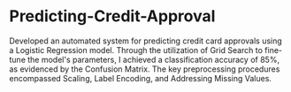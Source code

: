 # Predicting-Credit-Approval
Developed an automated system for predicting credit card approvals using a Logistic Regression model. Through the utilization of Grid Search to fine-tune the model's parameters, I achieved a classification accuracy of 85%, as evidenced by the Confusion Matrix. The key preprocessing procedures encompassed Scaling, Label Encoding, and Addressing Missing Values.

